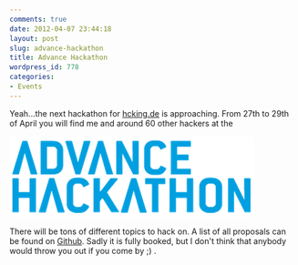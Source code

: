 ```yaml
---
comments: true
date: 2012-04-07 23:44:18
layout: post
slug: advance-hackathon
title: Advance Hackathon
wordpress_id: 778
categories:
- Events
---
```


Yeah...the next hackathon for [hcking.de](http://www.hcking.de) is approaching.
From 27th to 29th of April you will find me and around 60 other hackers at the 

[![](/images/2012-04-07-advance-hackathon/Bildschirmfoto-2012-04-08-um-01.30.59.png)](http://hackathon.advance-conference.com/)

There will be tons of different topics to hack on. A list of all proposals can
be found on
[Github](https://github.com/AdvanceHackathon/Hackathon/wiki/Projektvorschlaege-ADVANCE-HACKATHON).
Sadly it is fully booked, but I don't think that anybody would throw you out if
you come by ;) .
